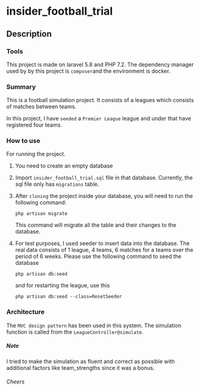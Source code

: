 # insider_football_trial

## Description

### Tools
This project is made on laravel 5.8 and PHP 7.2. 
The dependency manager used by by this project is
`composer`and the environment is docker.

### Summary
This is a football simulation project. It consists of a
leagues which consists of matches between teams.

In this project, I have `seeded` a `Premier League` league and under
that have registered four teams.

### How to use
For running the project. 
1) You need to create an empty database
2) Import `insider_football_trial.sql` file
in that database. Currently, the sql file only has `migrations`
table.
3) After `cloning` the project inside your database, you will need
to run the following command: 

    `php artisan migrate` 
    
   This command will migrate all the table and their changes to
   the database.
4) For test purposes, I used seeder to insert data into the 
    database. The real data consists of 1 league, 
    4 teams, 6 matches for a teams over the period 
    of 6 weeks. Please use the following command to 
    seed the database
    
    `php artisan db:seed`

    and for restarting the league, use this
    
    `php artisan db:seed --class=ResetSeeder`
        
### Architecture

The `MVC design pattern` has been used in this system. The simulation
function is called from the `LeagueController@simulate`.

##### Note
I tried to make the simulation as fluent and correct as possible
with additional factors like team_strengths since it was 
a bonus.

###### Cheers
